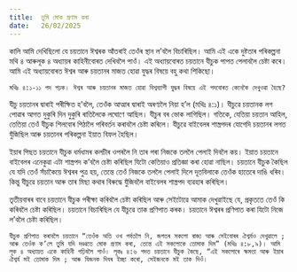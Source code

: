 ```yaml
---
title:  তুমি মোক প্ৰণাম কৰা
date:   26/02/2025
---
```


কালি আমি দেখিছিলো যে চয়তানে ঈশ্বৰক আঁতৰাই তেওঁৰ স্থান ল’বলৈ বিচাৰিছিল। আমি এই একে দুষ্টতাৰ পৰিকল্পনা মথি ৪ আৰুলূক ৪ অধ্যায়ৰ কাহিনীবোৰত দেখিবলৈ পাওঁ। এই অধ্যায়বোৰত চয়তানে যীচুক পাপত পেলাবলৈ চেষ্টা কৰে। আমি এই অধ্যায়বোৰত ঈশ্বৰ আৰু চয়তানৰ মাজত হোৱা যুদ্ধৰ বিষয়ে বহু কথা শিকিছো।

`মথিঃ ৪:১-১১ পদ পঢ়ক। ঈশ্বৰ আৰু চয়তানৰ মাজত হোৱা বিশ্বব্যাপী যুদ্ধৰ বিষয়ে এই পদবোৰত কেনেকৈ দেখুওৱা হৈছে?`

যীচু চয়তানৰ দ্বাৰাই পৰীক্ষিত হ’বলৈ, তেওঁক আত্মাৰ দ্বাৰাই অৰণ্যলৈ নিয়া হ’ল (মথিঃ ৪:১)। যীচুৱে চয়তানক লগ পোৱাৰ আগত দুকুৰি দিন দুকুৰি ৰাতিলৈকে লঘোণে আছিল। যীচুৰ বৰ ভোক লাগিছিল। গতিকে, যেতিয়া চয়তান আহিল, তেতিয়া তেওঁ যীচুক শিলবোৰ পিঠালৈ পৰিবৰ্তন কৰাবলৈ চেষ্টা কৰিলে। যীচুৱে বাইবেলৰ শাস্ত্ৰপদৰ যোগেদি চয়তানৰ লগত যুঁজিছিল আৰু চয়তানৰ পৰিকল্পনা ইয়াত বিফল হৈছিল।

ইয়াৰ পিছত চয়তানে যীচুক ধৰ্মধামৰ কলচীৰ ওপৰলৈ নি তাৰ পৰা নিজকে তললৈ পেলাই দিবলৈ কয়। ইয়াত চয়তানে বাইবেলৰ এনেকুৱা এটা শাস্ত্ৰপদ ক’বলৈ চেষ্টা কৰিছিল যিটো কেতিয়াও প্ৰতিজ্ঞা কৰা হোৱা নাছিল। চয়তানে যীচুক কৈছিল যে যদি তেওঁ সঁচাকৈয়ে ঈশ্বৰৰ পুত্ৰ হয়, তেন্তে তেওঁ নিজকে তললৈ পেলাই দিলে দূতবিলাকে তেওঁক হাতেৰে দাঙি ধৰিব। কিন্তু যীচুৱে চয়তান আৰু তাৰ মিছা কথাৰ বিৰুদ্ধে যুঁজিবলৈ বাইবেলৰ শাস্ত্ৰপদ ব্যৱহাৰ কৰিছিল।

তৃতীয়বাৰৰ বাবে চয়তানে যীচুক পৰীক্ষা কৰিবলৈ চেষ্টা কৰিছিল আৰু সেইটোৱে আমাক দেখুৱাইছে যে, প্ৰকৃততে তেওঁ কি কৰিবলৈ চেষ্টা কৰিছিল। চয়তানে বিচাৰিছিল যে যীচুৱে তাক প্ৰণিপাত কৰক। চয়তানে ঈশ্বৰৰ প্ৰণিপাত কৰা যিটো নিজে ল’বলৈ চেষ্টা কৰিছিল।

`যীচুক প্ৰণিপাত কৰাবলৈ চয়তানে “তেওঁক অতি ওখ পৰ্বতলৈ নি, জগতৰ সকলো ৰাজ্য আৰু সেইবোৰৰ ঐশ্বৰ্যও দেখুৱালে ; আৰু তেওঁক ক’লে তুমি যদি দণ্ডৱতে মোক প্ৰণাম কৰা, তেন্তে এই সকলোকে তোমাক দিম” (মথিঃ ৪:৮,৯)। আমি লূক ৪ অধ্যায়ত একে কাহিনী পঢ়িবলৈ পাওঁ। লূকঃ ৪:৬ পদত চয়তানে যীচুক কৈছে, “এই সকলোৰে ক্ষমতা আৰু ইয়াৰ ঐশ্বৰ্য মই তোমাক দিম ; আৰু যিজনক দিবৰ ইচ্ছা কৰো, সেইজনকে মই তাক দিওঁ।`